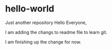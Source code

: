 # hello-world
Just another repository
Hello Everyone, 

I am adding the changs to readme file to learn git. 

I am finishing up the change for now.
